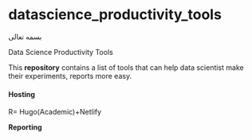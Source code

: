 # datascience_productivity_tools
بسمه تعالی

Data Science Productivity Tools

This **repository** contains a list of tools that can help data scientist make their experiments, reports more easy.





#### Hosting

R= Hugo(Academic)+Netlify



**Reporting**

